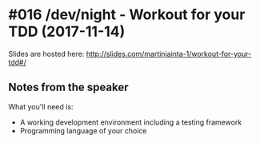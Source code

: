 # #016 /dev/night - Workout for your TDD (2017-11-14)

Slides are hosted here: http://slides.com/martinjainta-1/workout-for-your-tdd#/

## Notes from the speaker

What you'll need is:
- A working development environment including a testing framework
- Programming language of your choice

